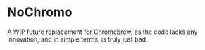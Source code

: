 # NoChromo
A WIP future replacement for Chromebrew, as the code lacks any innovation, and in simple terms, is truly just bad.
